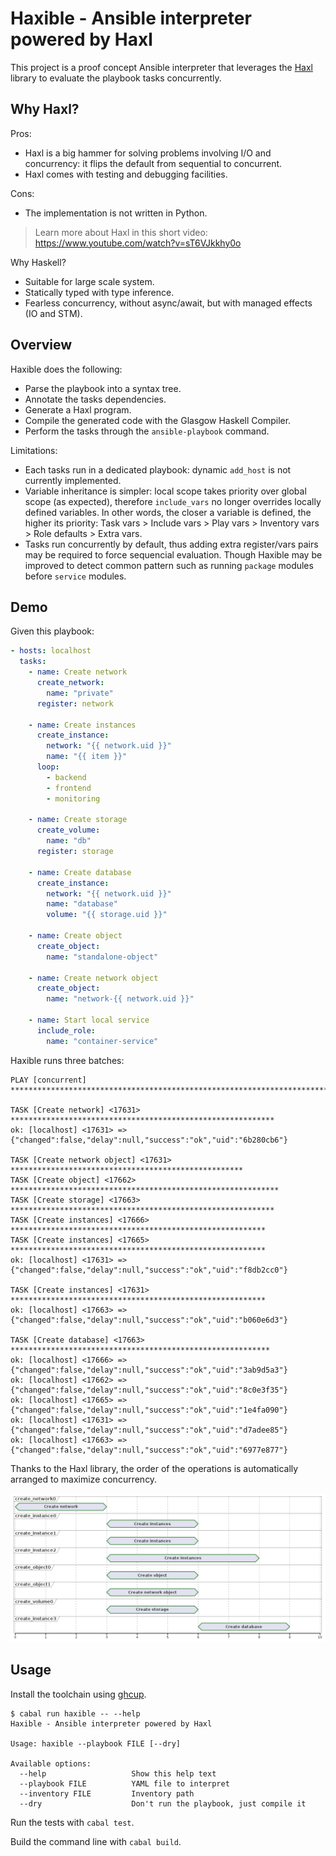 # Haxible - Ansible interpreter powered by Haxl

This project is a proof concept Ansible interpreter that leverages
the [Haxl](https://github.com/facebook/Haxl) library to evaluate
the playbook tasks concurrently.


## Why Haxl?

Pros:

- Haxl is a big hammer for solving problems involving I/O and concurrency: it flips the default from sequential to concurrent.
- Haxl comes with testing and debugging facilities.

Cons:

- The implementation is not written in Python.

> Learn more about Haxl in this short video: https://www.youtube.com/watch?v=sT6VJkkhy0o

Why Haskell?

- Suitable for large scale system.
- Statically typed with type inference.
- Fearless concurrency, without async/await, but with managed effects (IO and STM).


## Overview

Haxible does the following:

- Parse the playbook into a syntax tree.
- Annotate the tasks dependencies.
- Generate a Haxl program.
- Compile the generated code with the Glasgow Haskell Compiler.
- Perform the tasks through the `ansible-playbook` command.

Limitations:

- Each tasks run in a dedicated playbook: dynamic `add_host` is not currently implemented.
- Variable inheritance is simpler: local scope takes priority over global scope (as expected), therefore `include_vars` no longer overrides locally defined variables.
  In other words, the closer a variable is defined, the higher its priority: Task vars > Include vars > Play vars > Inventory vars > Role defaults > Extra vars.
- Tasks run concurrently by default, thus adding extra register/vars pairs may be required to force sequencial evaluation.
  Though Haxible may be improved to detect common pattern such as running `package` modules before `service` modules.


## Demo

Given this playbook:

```yaml
- hosts: localhost
  tasks:
    - name: Create network
      create_network:
        name: "private"
      register: network

    - name: Create instances
      create_instance:
        network: "{{ network.uid }}"
        name: "{{ item }}"
      loop:
        - backend
        - frontend
        - monitoring

    - name: Create storage
      create_volume:
        name: "db"
      register: storage

    - name: Create database
      create_instance:
        network: "{{ network.uid }}"
        name: "database"
        volume: "{{ storage.uid }}"

    - name: Create object
      create_object:
        name: "standalone-object"

    - name: Create network object
      create_object:
        name: "network-{{ network.uid }}"

    - name: Start local service
      include_role:
        name: "container-service"
```

Haxible runs three batches:

```
PLAY [concurrent] ***********************************************************************

TASK [Create network] <17631> ***********************************************************
ok: [localhost] <17631> => {"changed":false,"delay":null,"success":"ok","uid":"6b280cb6"}

TASK [Create network object] <17631> ****************************************************
TASK [Create object] <17662> ************************************************************
TASK [Create storage] <17663> ***********************************************************
TASK [Create instances] <17666> *********************************************************
TASK [Create instances] <17665> *********************************************************
ok: [localhost] <17631> => {"changed":false,"delay":null,"success":"ok","uid":"f8db2cc0"}

TASK [Create instances] <17631> *********************************************************
ok: [localhost] <17663> => {"changed":false,"delay":null,"success":"ok","uid":"b060e6d3"}

TASK [Create database] <17663> **********************************************************
ok: [localhost] <17666> => {"changed":false,"delay":null,"success":"ok","uid":"3ab9d5a3"}
ok: [localhost] <17662> => {"changed":false,"delay":null,"success":"ok","uid":"8c0e3f35"}
ok: [localhost] <17665> => {"changed":false,"delay":null,"success":"ok","uid":"1e4fa090"}
ok: [localhost] <17631> => {"changed":false,"delay":null,"success":"ok","uid":"d7adee85"}
ok: [localhost] <17663> => {"changed":false,"delay":null,"success":"ok","uid":"6977e877"}
```

Thanks to the Haxl library, the order of the operations is automatically arranged to maximize concurrency.

![demo timing](./test/playbooks/demo.png)

## Usage

Install the toolchain using [ghcup](https://www.haskell.org/ghcup/).

```ShellSession
$ cabal run haxible -- --help
Haxible - Ansible interpreter powered by Haxl

Usage: haxible --playbook FILE [--dry]

Available options:
  --help                   Show this help text
  --playbook FILE          YAML file to interpret
  --inventory FILE         Inventory path
  --dry                    Don't run the playbook, just compile it
```

Run the tests with `cabal test`.

Build the command line with `cabal build`.
